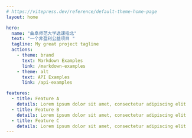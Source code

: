 ```yaml
---
# https://vitepress.dev/reference/default-theme-home-page
layout: home

hero:
  name: "曲阜师范大学选课指北"
  text: "一个非盈利公益项目 "
  tagline: My great project tagline
  actions:
    - theme: brand
      text: Markdown Examples
      link: /markdown-examples
    - theme: alt
      text: API Examples
      link: /api-examples

features:
  - title: Feature A
    details: Lorem ipsum dolor sit amet, consectetur adipiscing elit
  - title: Feature B
    details: Lorem ipsum dolor sit amet, consectetur adipiscing elit
  - title: Feature C
    details: Lorem ipsum dolor sit amet, consectetur adipiscing elit
---
```


